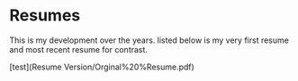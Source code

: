 # Resumes

This is my development over the years. listed below is my very first resume and most recent resume for contrast. 

[test](Resume Version/Orginal%20%Resume.pdf)
